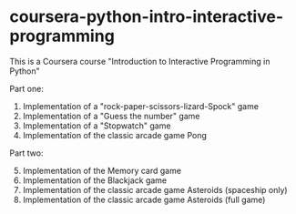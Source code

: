 # coursera-python-intro-interactive-programming

This is a Coursera course "Introduction to Interactive Programming in Python"

Part one:

1. Implementation of a "rock-paper-scissors-lizard-Spock" game
2. Implementation of a "Guess the number" game
3. Implementation of a "Stopwatch" game
4. Implementation of the classic arcade game Pong

Part two:

5. Implementation of the Memory card game  
6. Implementation of the Blackjack game
7. Implementation of the classic arcade game Asteroids (spaceship only)
8. Implementation of the classic arcade game Asteroids (full game)
